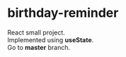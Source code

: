 # birthday-reminder
React small project.<br/> 
Implemented using **useState**.<br/>
Go to **master** branch.<br/>
